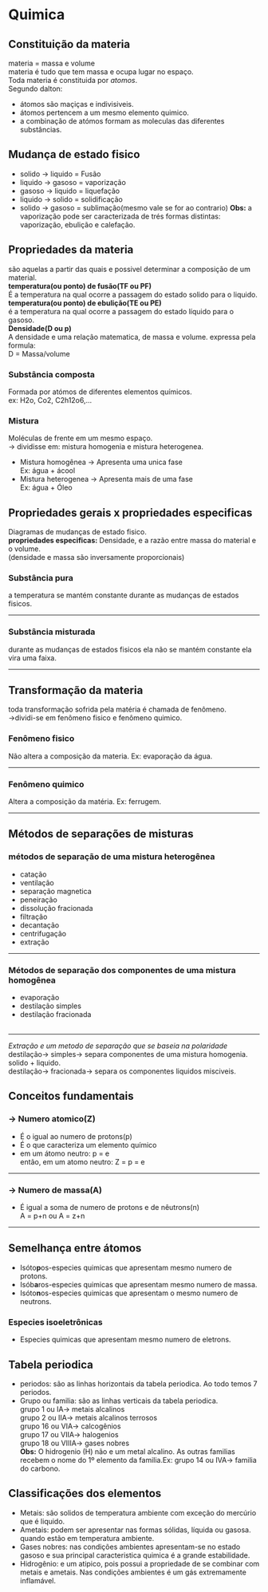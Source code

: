 # Quimica
## Constituição da materia
materia = massa e volume<br>
materia é tudo que tem massa e ocupa lugar no espaço.<br>
Toda materia é constituida por *atomos*.<br>
Segundo dalton:<br>
- átomos são maçiças e indivisiveis.
- átomos pertencem a um mesmo elemento quimico.
- a combinação de atómos formam as moleculas das diferentes substâncias.
## Mudança de estado fisico
- solido -> liquido = Fusão
- liquido -> gasoso = vaporização
- gasoso -> liquido = liquefação
- liquido -> solido = solidificação
- solido -> gasoso = sublimação(mesmo vale se for ao contrario)
**Obs:** a vaporização pode ser caracterizada de trés formas distintas: vaporização, ebulição e calefação.
## Propriedades da materia
são aquelas a partir das quais e possivel determinar a composição de um material.<br>
**temperatura(ou ponto) de fusão(TF ou PF)** <br>
É a temperatura na qual ocorre a passagem do estado solido para o liquido.<br>
**temperatura(ou ponto) de ebulição(TE ou PE)** <br>
é a temperatura na qual ocorre a passagem do estado líquido para o gasoso.<br>
**Densidade(D ou p)** <br>
A densidade e uma relação matematica, de massa e volume. expressa pela formula:<br>
D = Massa/volume<br>
### Substância composta
Formada por atómos de diferentes elementos químicos.<br>
ex: H2o, Co2, C2h12o6,...<br>
### Mistura
Moléculas de frente em um mesmo espaço.<br>
-> dividisse em: mistura homogenia e mistura heterogenea.<br>
- Mistura homogênea -> Apresenta uma unica fase<br> Ex: água + ácool
- Mistura heterogenea -> Apresenta mais de uma fase<br> Ex: água + Óleo
## Propriedades gerais x propriedades especificas
Diagramas de mudanças de estado fisico.<br>
**propriedades especificas:** Densidade, e a razão entre massa do material e o volume.<br> 
(densidade e massa são inversamente proporcionais)
### Substância pura
a temperatura se mantém constante durante as mudanças de estados fisicos.

---

### Substância misturada
durante as mudanças de estados fisicos ela não se mantém constante ela vira uma faixa.

---

## Transformação da materia
toda transformação sofrida pela matéria é chamada de fenômeno.<br>->dividi-se em fenômeno fisico e fenômeno quimico.<br>
### Fenômeno fisico
Não altera a composição da materia. Ex: evaporação da água.

---

### Fenômeno quimico
Altera a composição da matéria. Ex: ferrugem.

---

## Métodos de separações de misturas
### métodos de separação de uma mistura heterogênea
- catação
- ventilação
- separação magnetica
- peneiração
- dissolução fracionada
- filtração
- decantação
- centrifugação
- extração

---

### Métodos de separação dos componentes de uma mistura homogênea
- evaporação
- destilação simples
- destilação fracionada<br><br>

---

*Extração e um metodo de separação que se baseia na polaridade*<br>
destilação-> simples-> separa componentes de uma mistura homogenia. solido + liquido.<br>
destilação-> fracionada-> separa os componentes liquidos misciveis.
## Conceitos fundamentais
### -> Numero atomico(Z)<br>
- É o igual ao numero de protons(p)
- É o que caracteriza um elemento químico
- em um átomo neutro: p = e<br>
então, em um atomo neutro: Z = p = e

---

### -> Numero de massa(A)
- É igual a soma de numero de protons e de nêutrons(n)<br>
A = p+n ou A = z+n

---

## Semelhança entre átomos
- Isóto**p**os-especies quimicas que apresentam mesmo numero de protons.
- Isób**a**ros-especies quimicas que apresentam mesmo numero de massa.
- Isóto**n**os-especies quimicas que apresentam o mesmo numero de neutrons.
### Especies isoeletrônicas
- Especies quimicas que apresentam mesmo numero de eletrons.
## Tabela periodica
- periodos: são as linhas horizontais da tabela periodica. Ao todo temos 7 periodos.
- Grupo ou familia: são as linhas verticais da tabela periodica.<br>
grupo 1 ou IA-> metais alcalinos<br>
grupo 2 ou IIA-> metais alcalinos terrosos<br>
grupo 16 ou VIA-> calcogênios<br>
grupo 17 ou VIIA-> halogenios<br>
grupo 18 ou VIIIA-> gases nobres<br>
**Obs:** O hidrogenio (H) não e um metal alcalino. As outras familias recebem o nome do 1º elemento da familia.Ex: grupo 14 ou IVA-> familia do carbono.
## Classificações dos elementos
- Metais: são solidos de temperatura ambiente com exceção do mercúrio que é liquido.
- Ametais: podem ser apresentar nas formas sólidas, líquida ou gasosa. quando estão em temperatura ambiente.
- Gases nobres: nas condições ambientes apresentam-se no estado gasoso e sua principal caracteristica quimica é a grande estabilidade.
- Hidrogênio: e um atipico, pois possui a propriedade de se combinar com metais e ametais. Nas condições ambientes é um gás extremamente inflamável.









